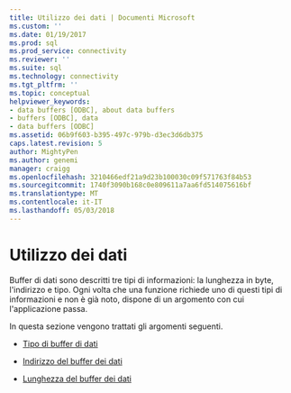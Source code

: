 ```yaml
---
title: Utilizzo dei dati | Documenti Microsoft
ms.custom: ''
ms.date: 01/19/2017
ms.prod: sql
ms.prod_service: connectivity
ms.reviewer: ''
ms.suite: sql
ms.technology: connectivity
ms.tgt_pltfrm: ''
ms.topic: conceptual
helpviewer_keywords:
- data buffers [ODBC], about data buffers
- buffers [ODBC], data
- data buffers [ODBC]
ms.assetid: 06b9f603-b395-497c-979b-d3ec3d6db375
caps.latest.revision: 5
author: MightyPen
ms.author: genemi
manager: craigg
ms.openlocfilehash: 3210466edf21a9d23b100030c09f571763f84b53
ms.sourcegitcommit: 1740f3090b168c0e809611a7aa6fd514075616bf
ms.translationtype: MT
ms.contentlocale: it-IT
ms.lasthandoff: 05/03/2018
---
```

# <a name="using-data-buffers"></a>Utilizzo dei dati
Buffer di dati sono descritti tre tipi di informazioni: la lunghezza in byte, l'indirizzo e tipo. Ogni volta che una funzione richiede uno di questi tipi di informazioni e non è già noto, dispone di un argomento con cui l'applicazione passa.  
  
 In questa sezione vengono trattati gli argomenti seguenti.  
  
-   [Tipo di buffer di dati](../../../odbc/reference/develop-app/data-buffer-type.md)  
  
-   [Indirizzo del buffer dei dati](../../../odbc/reference/develop-app/data-buffer-address.md)  
  
-   [Lunghezza del buffer dei dati](../../../odbc/reference/develop-app/data-buffer-length.md)
